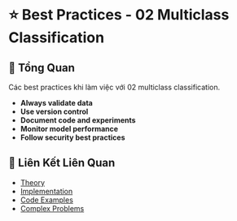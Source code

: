 # ⭐ Best Practices - 02 Multiclass Classification

## 🎯 Tổng Quan

Các best practices khi làm việc với 02 multiclass classification.

- **Always validate data**
- **Use version control**
- **Document code and experiments**
- **Monitor model performance**
- **Follow security best practices**

## 🔗 Liên Kết Liên Quan

- [Theory](./THEORY_02_multiclass_classification.md)
- [Implementation](./IMPLEMENTATION_02_multiclass_classification.md)
- [Code Examples](./CODE_EXAMPLES_02_multiclass_classification.md)
- [Complex Problems](./COMPLEX_PROBLEMS.md)
